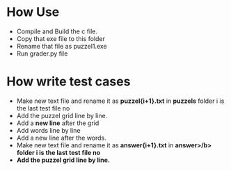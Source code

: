 # How Use

* Compile and Build the c file.
* Copy that exe file to this folder
* Rename that file as puzzel1.exe
* Run grader.py file

# How write test cases

* Make new text file and rename it as <b>puzzel{i+1}.txt</b> in <b>puzzels</b> folder   i is the last test file no
* Add the puzzel grid line by line.
* Add a <b>new line</b> after the grid
* Add words line by line
* Add a new line after the words.
* Make new text file and rename it as <b>answer{i+1}.txt</b> in <b>answer>/b> folder   i is the last test file no
* Add the puzzel grid line by line.
